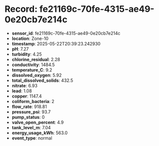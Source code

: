 # Record: fe21169c-70fe-4315-ae49-0e20cb7e214c

- **sensor_id**: fe21169c-70fe-4315-ae49-0e20cb7e214c
- **location**: Zone-10
- **timestamp**: 2025-05-22T20:39:23.242930
- **pH**: 7.27
- **turbidity**: 4.25
- **chlorine_residual**: 2.28
- **conductivity**: 1484.5
- **temperature_C**: 9.2
- **dissolved_oxygen**: 5.92
- **total_dissolved_solids**: 432.5
- **nitrate**: 6.93
- **lead**: 1.08
- **copper**: 1147.4
- **coliform_bacteria**: 2
- **flow_rate**: 918.81
- **pressure_psi**: 93.7
- **pump_status**: 0
- **valve_open_percent**: 4.9
- **tank_level_m**: 7.04
- **energy_usage_kWh**: 563.0
- **event_type**: normal